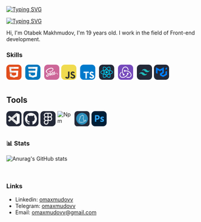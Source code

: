 [![Typing SVG](https://readme-typing-svg.herokuapp.com?color=%2336BCF7&duration=1500&vCenter=true&repeat=false&size=40&lines=Otabek+Makhmudov)](https://git.io/typing-svg)


[![Typing SVG](https://readme-typing-svg.herokuapp.com?color=%2336BCF7&lines=Front-end+Developer)](https://git.io/typing-svg)

Hi, I'm Otabek Makhmudov, I'm 19 years old. I work in the field of Front-end development.

### Skills

<img align="left" alt="HTML" width="40px" style="padding-right:10px;" src="https://github.com/tandpfun/skill-icons/blob/main/icons/HTML.svg" />
<img align="left" alt="CSS" width="40px" style="padding-right:10px;" src="https://github.com/tandpfun/skill-icons/blob/main/icons/CSS.svg" />
<img align="left" alt="Sass" width="40px" style="padding-right:5px;" src="https://github.com/tandpfun/skill-icons/blob/main/icons/Sass.svg"/>
<img align="left" alt="JavaScript" width="40px" style="padding-right:10px;" src="https://github.com/tandpfun/skill-icons/blob/main/icons/JavaScript.svg" />
<img align="left" alt="TypeScript" width="40px" style="padding-right:10px;" src="https://github.com/tandpfun/skill-icons/blob/main/icons/TypeScript.svg" />
<img align="left" alt="React" width="40px" style="padding-right:10px;" src="https://github.com/tandpfun/skill-icons/blob/main/icons/React-Dark.svg" />
<img align="left" alt="Redux" width="40px" style="padding-right:10px;" src="https://github.com/tandpfun/skill-icons/blob/main/icons/Redux.svg" />
<img align="left" alt="Tailwindcss" width="40px" style="padding-right:5px;" src="https://github.com/tandpfun/skill-icons/blob/main/icons/TailwindCSS-Dark.svg"/>
<img align="left" alt="Material UI" width="40px" style="padding-right:5px;" src="https://github.com/tandpfun/skill-icons/blob/main/icons/MaterialUI-Dark.svg"/>
<br />
<br/>
<br/>

## Tools

<img align="left" alt="Visual Studio" width="40px" style="padding-right:5px;" src="https://github.com/tandpfun/skill-icons/blob/main/icons/VSCode-Dark.svg"/>
<img align="left" alt="Github" width="40px" style="padding-right:5px;" src="https://github.com/tandpfun/skill-icons/blob/main/icons/Github-Dark.svg"/>
<img align="left" alt="Figma" width="40px" style="padding-right:5px;" src="https://github.com/tandpfun/skill-icons/blob/main/icons/Figma-Dark.svg"/>
<img align="left" alt="Npm" width="40px" style="padding-right:5px;" src="https://github.com/tandpfun/skill-icons/blob/main/icons/Npm-Dark.svg"/>
<img align="left" alt="yarn" width="40px" style="padding-right:5px;" src="https://github.com/tandpfun/skill-icons/blob/main/icons/Yarn-Dark.svg"/>
<img align="left" alt="Photoshop" width="40px" style="padding-right:5px;" src="https://github.com/tandpfun/skill-icons/blob/main/icons/Photoshop.svg"/>

<br/>
<br/>
<br/>

### 📊 Stats

[website]: https://fkcodes.com
[youtube]: https://youtube.com/fknight

![Anurag's GitHub stats](https://github-readme-stats.vercel.app/api?username=OMAKHMUDOFF&show_icons=true&theme=nightowl)

<br/>

### Links

- Linkedin: [omaxmudovv](https://www.linkedin.com/in/omaxmudovv)
- Telegram: [omaxmudovv](https://t.me/omaxmudovv)
- Email: omaxmudovv@gmail.com
